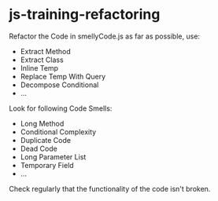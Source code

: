 # js-training-refactoring

Refactor the Code in smellyCode.js as far as possible, use:
- Extract Method
- Extract Class
- Inline Temp
- Replace Temp With Query
- Decompose Conditional
- ...

Look for following Code Smells:
- Long Method
- Conditional Complexity
- Duplicate Code
- Dead Code
- Long Parameter List
- Temporary Field
- ...

Check regularly that the functionality of the code isn't broken.